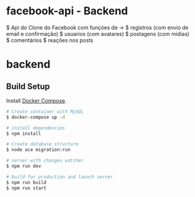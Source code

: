 # facebook-api - Backend
$ Api do Clone do Facebook com funçóes de -> 
$ registros (com envio de email e confirmação)
$ usuarios (com avatares)
$ postagens (com midias)
$ comentários
$ reações nos posts


# backend

## Build Setup

Install [Docker Compose](https://docs.docker.com/compose/install/).

```bash
# Create container with MySQL
$ docker-compose up -d

# install dependencies
$ npm install

# Create database structure
$ node ace migration:run

# server with changes watcher
$ npm run dev

# build for production and launch server
$ npm run build
$ npm run start
